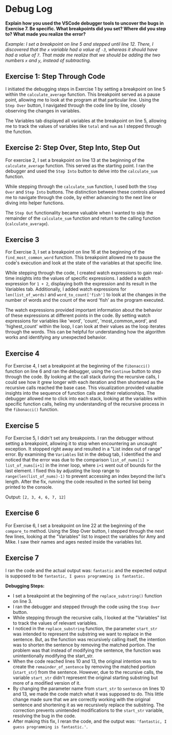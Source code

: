 # Debug Log

**Explain how you used the VSCode debugger tools to uncover the bugs in Exercise 7. Be specific. What breakpoints did you set? Where did you step to? What made you realize the error?**

_Example: I set a breakpoint on line 5 and stepped until line 12. There, I discovered that the `x` variable had a value of `-3`, whereas it should have had a value of `7`. That made me realize that we should be adding the two numbers `x` and `y`, instead of subtracting._

## Exercise 1: Step Through Code
I initiated the debugging steps in Exercise 1 by setting a breakpoint on line 5 within the `calculate_average` function. This breakpoint served as a pause point, allowing me to look at the program at that particular line. Using the `Step Over` button, I navigated through the code line by line, closely observing the changes in variables.

The Variables tab displayed all variables at the breakpoint on line 5, allowing me to track the values of variables like `total` and `num` as I stepped through the function.

## Exercise 2: Step Over, Step Into, Step Out

For exercise 2, I set a breakpoint on line 13 at the beginning of the `calculate_average` function. This served as the starting point. I ran the debugger and used the `Step Into` button to delve into the `calculate_sum` function.

While stepping through the `calculate_sum` function, I used both the `Step Over` and `Step Into` buttons. The distinction between these controls allowed me to navigate through the code, by either advancing to the next line or diving into helper functions.

The `Step Out` functionality became valuable when I wanted to skip the remainder of the `calculate_sum` function and return to the calling function (`calculate_average`). 

## Exercise 3

For Exercise 3, I set a breakpoint on line 16 at the beginning of the `find_most_common_word` function. This breakpoint allowed me to pause the code's execution and look at the state of the variables at that specific line.

While stepping through the code, I created watch expressions to gain real-time insights into the values of specific expressions. I added a watch expression for `1 + 2`, displaying both the expression and its result in the Variables tab. Additionally, I added watch expressions for `len(list_of_words)` and `word_to_count['fish']` to look at the changes in the number of words and the count of the word 'fish' as the program executed.

The watch expressions provided important information about the behavior of these expressions at different points in the code. By setting watch expressions for variables like 'word', 'count', 'most_common_word', and 'highest_count' within the loop, I can look at their values as the loop iterates through the words. This can be helpful for understanding how the algorithm works and identifying any unexpected behavior.

## Exercise 4
For Exercise 4, I set a breakpoint at the beginning of the `fibonacci()` function on line 6 and ran the debugger, using the `Continue` button to step through the code. By looking at the call stack during the recursive calls, I could see how it grew longer with each iteration and then shortened as the recursive calls reached the base case. This visualization provided valuable insights into the sequence of function calls and their relationships. The debugger allowed me to click into each stack, looking at the variables within specific function calls, heling my understanding of the recursive process in the `fibonacci()` function.

## Exercise 5

For Exercise 5, I didn't set any breakpoints. I ran the debugger without setting a breakpoint, allowing it to stop when encountering an uncaught exception. It stopped right away and resulted in a "List index out of range" error. By examining the `Variables` list in the debug tab, I identified the and noticed that the error was due to the comparison `list_of_nums[i] > list_of_nums[i+1]` in the inner loop, where `i+1` went out of bounds for the last element. I fixed this by adjusting the loop range to `range(len(list_of_nums)-1)` to prevent accessing an index beyond the list's length. After the fix, running the code resulted in the sorted list being printed to the console.

Output: `[2, 3, 4, 6, 7, 12]`

## Exercise 6

For Exercise 6, I set a breakpoint on line 22 at the beginning of the `compare_to` method. Using the Step Over button, I stepped through the next few lines, looking at the "Variables" list to inspect the variables for Amy and Mike. I saw their names and ages nested inside the variables list.

## Exercise 7

I ran the code and the actual output was: `fantastic` and the expected output is supposed to be `fantastic, I guess programming is fantastic.` 

**Debugging Steps:**
- I set a breakpoint at the beginning of the `replace_substring()` function on line 3.
- I ran the debugger and stepped through the code using the `Step Over` button.
- While stepping through the recursive calls, I looked at the "Variables" list to track the values of relevant variables.
- I noticed in the `replace_substring` function, the parameter `start_str` was intended to represent the substring we want to replace in the sentence. But, as the function was recursively calling itself, the intention was to shorten the sentence by removing the matched portion. The problem was that instead of modifying the sentence, the function was unintentionally modifying the start_str.
- When the code reached lines 10 and 13, the original intention was to create the `remainder_of_sentence` by removing the matched portion (`start_str`) from the sentence. However, due to the recursive calls, the variable `start_str` didn't represent the original starting substring but more of a modified version of it.
- By changing the parameter name from `start_str` to `sentence` on lines 10 and 13, we made the code match what it was supposed to do. This little change made sure that we are correctly working with the original sentence and shortening it as we recursively replace the substring. The correction prevents unintended modifications to the `start_str` variable, resolving the bug in the code.
- After making this fix, I reran the code, and the output was: `'fantastic, I guess programming is fantastic.'`.